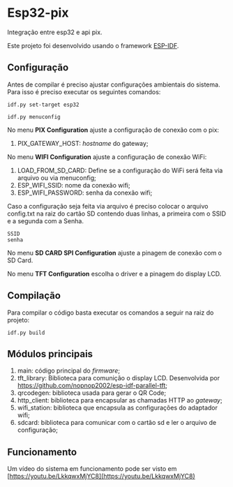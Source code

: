 # Esp32-pix
Integração entre esp32 e api pix.

Este projeto foi desenvolvido usando o framework [ESP-IDF](https://github.com/espressif/esp-idf).

## Configuração

Antes de compilar é preciso ajustar configurações ambientais do sistema. Para isso é preciso executar os seguintes comandos:
```
idf.py set-target esp32

idf.py menuconfig
```
No menu **PIX Configuration** ajuste a configuração de conexão com o pix:

1. PIX_GATEWAY_HOST: _hostname_ do gateway;

No menu **WIFI Configuration** ajuste a configuração de conexão WiFi:

1. LOAD_FROM_SD_CARD: Define se a configuração do WiFi será feita via arquivo ou via menuconfig;
2. ESP_WIFI_SSID: nome da conexão wifi;
3. ESP_WIFI_PASSWORD: senha da conexão wifi;

Caso a configuração seja feita via arquivo é preciso colocar o arquivo config.txt na raiz do cartão SD contendo duas linhas, a primeira com o SSID e a segunda com a Senha.
```
SSID
senha
```

No menu **SD CARD SPI Configuration** ajuste a pinagem de conexão com o SD Card.

No menu **TFT Configuration** escolha o driver e a pinagem do display LCD.

## Compilação

Para compilar o código basta executar os comandos a seguir na raiz do projeto:

```
idf.py build
```

## Módulos principais

1. main: código principal do _firmware_;
2. tft_library: Biblioteca para comunição o display LCD. Desenvolvida por https://github.com/nopnop2002/esp-idf-parallel-tft;
3. qrcodegen: biblioteca usada para gerar o QR Code;
4. http_client: biblioteca para encapsular as chamadas HTTP ao _gateway_;
5. wifi_station: biblioteca que encapsula as configurações do adaptador wifi;
6. sdcard: biblioteca para comunicar com o cartão sd e ler o arquivo de configuração;

## Funcionamento

Um vídeo do sistema em funcionamento pode ser visto em [https://youtu.be/LkkqwxMjYC8](https://youtu.be/LkkqwxMjYC8)